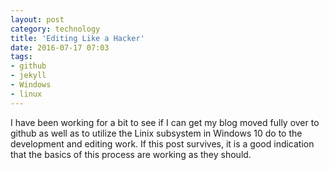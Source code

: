```yaml
---
layout: post
category: technology
title: 'Editing Like a Hacker'
date: 2016-07-17 07:03
tags:
- github
- jekyll
- Windows
- linux
---
```


I have been working for a bit to see if I can get my blog moved fully over to
github as well as to utilize the Linix subsystem in Windows 10 do to the
development and editing work. If this post survives, it is a good indication
that the basics of this process are working as they should.
